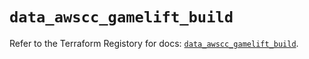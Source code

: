 # `data_awscc_gamelift_build`

Refer to the Terraform Registory for docs: [`data_awscc_gamelift_build`](https://registry.terraform.io/providers/hashicorp/awscc/0.70.0/docs/data-sources/gamelift_build).
